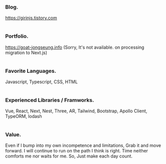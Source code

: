 ### Blog.
https://girinjs.tistory.com 
<br /><br />

### Portfolio.
https://goat-jongseung.info (Sorry, It's not available. on processing migration to Next.js)
<br /><br />

### Favorite Languages.
Javascript, Typescript, CSS, HTML
<br /><br />

### Experienced Libraries / Framworks.
Vue, React, Next, Nest, Three, AR, Tailwind, Bootstrap, Apollo Client, TypeORM, lodash
<br /><br />

### Value.

Even if I bump into my own incompetence and limitations, Grab it and move forward. I will continue to run on the path I think is right. Time neither comforts me nor waits for me. So, Just make each day count.
<br /><br />
